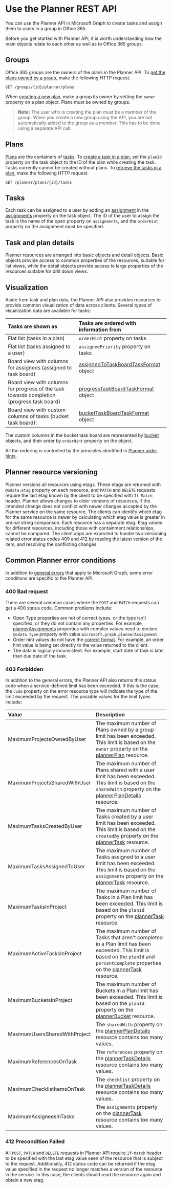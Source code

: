 ﻿# Use the Planner REST API
You can use the Planner API in Microsoft Graph to create tasks and assign them to users in a group in Office 365.

Before you get started with Planner API, it is worth understanding how the main objects relate to each other as well as to Office 365 groups.

## Groups
Office 365 groups are the owners of the plans in the Planner API.
To [get the plans owned by a group](../api/plannergroup_list_plans.md), make the following HTTP request.

```http
GET /groups/{id}/planner/plans
```

When [creating a new plan](../api/planner_post_plans.md), make a group its owner by setting the `owner` property on a plan object. Plans must be owned by groups.

>**Note:** The user who is creating the plan must be a member of the group. When you create a new group using the API, you are not automatically added to the group as a member. This has to be done using a separate API call.

## Plans
[Plans](plannerplan.md) are the containers of [tasks](plannertask.md). 
To [create a task in a plan](../api/planner_post_tasks.md), set the `planId` property on the task object to the ID of the plan while creating the task.
Tasks currently cannot be created without plans.
To [retrieve the tasks in a plan](../api/plannerplan_list_tasks.md), make the following HTTP request.

```http
GET /planner/plans/{id}/tasks
```

## Tasks
Each task can be assigned to a user by adding an [assignment](plannerassignment.md) in the [assignments](plannerassignments.md) property on the task object.
The ID of the user to assign the task is the name of the open property on `assignments`, and the `orderHint` property on the assignment must be specified.

## Task and plan details 
Planner resources are arranged into basic objects and detail objects. Basic objects provide access to common properties of the resources, suitable for list views, while the detail objects provide access to large properties of the resources suitable for drill down views.

## Visualization
Aside from task and plan data, the Planner API also provides resources to provide common visualization of data across clients. Several types of visualization data are available for tasks:

| Tasks are shown as	  | Tasks are ordered with information from|
|:------------------|:----------|
|Flat list (tasks in a plan)| `orderHint` property on tasks|
|Flat list (tasks assigned to a user)| `assigneePriority` property on tasks|
|Board view with columns for assignees (assigned to task board)| [assignedToTaskBoardTaskFormat](plannerassignedToTaskBoardTaskFormat.md) object|
|Board view with columns for progress of the task towards completion (progress task board)| [progressTaskBoardTaskFormat](plannerprogressTaskBoardTaskFormat.md) object|
|Board view with custom columns of tasks (bucket task board):|[bucketTaskBoardTaskFormat](plannerbucketTaskBoardTaskFormat.md) object|

The custom columns in the bucket task board are represented by [bucket](plannerbucket.md) objects, and their order by `orderHint` property on the object.

All the ordering is controlled by the principles identified in [Planner order hints](planner_order_hint_format.md).

## Planner resource versioning

Planner versions all resources using etags. These etags are returned with `@odata.etag` property on each resource, and `PATCH` and `DELETE` requests require the last etag known by the client to be specified with `If-Match` header.
Planner allows changes to older versions of resources, if the intended change does not conflict with newer changes accepted by the Planner service on the same resource. The clients can identify which etag for the same resource is newer by calculating which etag value is greater in ordinal string comparison. 
Each resource has a separate etag. Etag values for different resources, including those with containment relationships, cannot be compared.
The client apps are expected to handle two versioning related error status codes 409 and 412 by reading the latest version of the item, and resolving the conflicting changes.

## Common Planner error conditions

In addition to [general errors](../../../concepts/errors.md) that apply to Microsoft Graph, some error conditions are specific to the Planner API.

### 400 Bad request

There are several common cases where the `POST` and `PATCH` requests can get a 400 status code. Common problems include:
* Open Type properties are not of correct types, or the type isn't specified, or they do not contain any properties. For example, [plannerAssignments](plannerAssignments.md) properties with complex values need to declare `@odata.type` property with value `microsoft.graph.plannerAssignment`.
* Order hint values do not have the [correct format](planner_order_hint_format.md). For example, an order hint value is being set directly to the value returned to the client.
* The data is logically inconsistent. For example, start date of task is later than due date of the task.

### 403 Forbidden

In addition to the general errors, the Planner API also returns this status code when a service-defined limit has been exceeded. If this is the case, the `code` property on the error resource type will indicate the type of the limit exceeded by the request.
The possible values for the limit types include:

| Value  | Description|
|:------------------|:----------|
|MaximumProjectsOwnedByUser|The maximum number of Plans owned by a group limit has been exceeded. This limit is based on the `owner` property on the [plannerPlan](plannerPlan.md) resource.|
|MaximumProjectsSharedWithUser|The maximum number of Plans shared with a user limit has been exceeded.  This limit is based on the `sharedWith` property on the [plannerPlanDetails](plannerPlanDetails.md) resource.|
|MaximumTasksCreatedByUser|The maximum number of Tasks created by a user limit has been exceeded. This limit is based on the `createdBy` property on the [plannerTask](plannerTask.md) resource.|
|MaximumTasksAssignedToUser|The maximum number of Tasks assigned to a user limit has been exceeded. This limit is based on the `assignments` property on the [plannerTask](plannerTask.md) resource.|
|MaximumTasksInProject|The maximum number of Tasks in a Plan limit has been exceeded. This limit is based on the `planId` property on the [plannerTask](plannerTask.md) resource.|
|MaximumActiveTasksInProject|The maximum number of Tasks that aren't completed in a Plan limit has been exceeded. This limit is based on the `planId` and `percentComplete` properties on the [plannerTask](plannerTask.md) resource.|
|MaximumBucketsInProject|The maximum number of Buckets in a Plan limit has been exceeded. This limit is based on the `planId` property on the [plannerBucket](plannerBucket.md) resource.|
|MaximumUsersSharedWithProject|The `sharedWith` property on the [plannerPlanDetails](plannerPlanDetails.md) resource contains too many values.|
|MaximumReferencesOnTask|The `references` property on the [plannerTaskDetails](plannerTaskDetails.md) resource contains too many values.|
|MaximumChecklistItemsOnTask|The `checklist` property on the [plannerTaskDetails](plannerTaskDetails.md) resource contains too many values.|
|MaximumAssigneesInTasks|The `assignments` property on the [plannerTask](plannerTask.md) resource contains too many values.|

### 412 Precondition Failed 

All `POST`, `PATCH` and `DELETE` requests in Planner API require `If-Match` header to be specified with the last etag value seen of the resource that is subject to the request.
Additionally, 412 status code can be returned if the etag value specified in the request no longer matches a version of the resource in the service. In this case, the clients should read the resource again and obtain a new etag.

